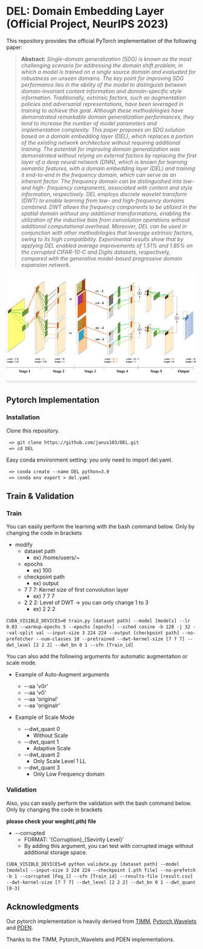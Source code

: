# DEL: Domain Embedding Layer (Official Project, NeurIPS 2023)
This repository provides the official PyTorch implementation of the following paper:

> **Abstract:** 
*Single-domain generalization (SDG) is known as the most challenging scenario for addressing the domain shift problem, in which a model is trained on a single source domain and evaluated for robustness on unseen domains. The key point for improving SDG performance lies in the ability of the model to distinguish between domain-invariant content information and domain-specific style information. Traditionally, extrinsic factors, such as augmentation policies and adversarial representations, have been leveraged in training to achieve this goal. Although these methodologies have demonstrated remarkable domain generalization performances, they tend to increase the number of model parameters and implementation complexity. This paper proposes an SDG solution based on a domain embedding layer (DEL), which replaces a portion of the existing network architecture without requiring additional training. The potential for improving domain generalization was demonstrated without relying on external factors by replacing the first layer of a deep neural network (DNN), which is known for learning semantic features, with a domain embedding layer (DEL) and training it end-to-end in the frequency domain, which can serve as an inherent factor. The frequency domain can be distinguished into low- and high- frequency components, associated with content and style information, respectively. DEL employs discrete wavelet transform (DWT) to enable learning from low- and high-frequency domains combined. DWT allows the frequency components to be utilized in the spatial domain without any additional transformations, enabling the utilization of the inductive bias from convolution operations without additional computational overhead. Moreover, DEL can be used in conjunction with other methodologies that leverage extrinsic factors, owing to its high compatibility. Experimental results show that by applying DEL enabled average improvements of 1.51\% and 1.85\% on the corrupted CIFAR-10-C  and Digits datasets, respectively, compared with  the generative model-based progressive domain expansion network.*

<p align="center">
  <img src="assets/DEL_Overview_white.PNG" />
</p>

## Pytorch Implementation
### Installation

Clone this repository.
```
 => git clone https://github.com/janus103/DEL.git
 => cd DEL
```

Easy conda environment setting: you only need to import del.yaml.

```
 => conda create --name DEL python=3.9
 => conda env export > del.yaml
```

## Train & Validation

### Train
You can easily perform the learning with the bash command below.
Only by changing the code in brackets

+ modify
    + dataset path 
        + ex) /home/users/~
    + epochs
        + ex) 100
    + checkpoint path
        + ex) output
    + 7 7 7: Kernel size of first convolution layer
        + ex) 7 7 7
    + 2 2 2: Level of DWT -> you can only change 1 to 3
        + ex) 2 2 2
```
CUDA_VISIBLE_DEVICES=0 train.py [dataset path] --model [models] --lr 0.03 --warmup-epochs 5 --epochs [epochs] --sched cosine -b 128 -j 32 --val-split val --input-size 3 224 224 --output [checkpoint path] --no-prefetcher --num-classes 10 --pretrained --dwt-kernel-size [7 7 7] --dwt_level [2 2 2] --dwt_bn 0 1 --sfn [Train_id]
```

You can also add the following arguments for automatic augmentation or scale mode.

+ Example of Auto-Augment arguments
    + --aa 'v0r'
    + --aa 'v0'
    + --aa 'original'
    + --aa 'originalr'

+ Example of Scale Mode
    + --dwt_quant 0
        + Without Scale
    + --dwt_quant 1
        + Adaptive Scale
    + --dwt_quant 2
        + Only Scale Level 1 LL 
    + --dwt_quant 3
        + Only Low Frequency domain
    
### Validation
Also, you can easily perform the validation with the bash command below.
Only by changing the code in brackets

**please check your wegiht(.pth) file**

+ --corrupted
    + FORMAT: '{Corruption}_{Sevirity Level}'
    + By adding this argument, you can test with corrupted image without additional storage space.
    
```
CUDA_VISIBLE_DEVICES=0 python validate.py [dataset path] --model [models] --input-size 3 224 224 --checkpoint [.pth file] --no-prefetch -b 1 --corrupted [Fog_1] --sfn [Train_id] --results-file [result.csv] --dwt-kernel-size [7 7 7] --dwt_level [2 2 2] --dwt_bn 0 1 --dwt_quant [0-3]
```

## Acknowledgments
Our pytorch implementation is heavily derived from [TIMM](https://github.com/huggingface/pytorch-image-models), [Pytorch Wavelets](https://github.com/fbcotter/pytorch_wavelets) and [PDEN](https://github.com/lileicv/PDEN).

Thanks to the TIMM, Pytorch_Wavelets and PDEN implementations.
